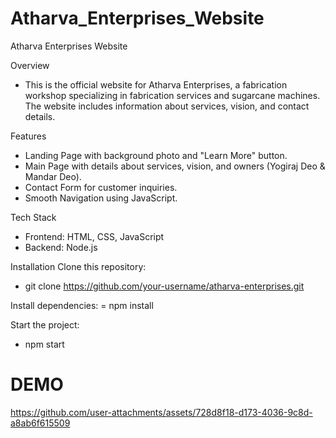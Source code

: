 # Atharva_Enterprises_Website
Atharva Enterprises Website

Overview
- This is the official website for Atharva Enterprises, a fabrication workshop specializing in fabrication services and sugarcane machines. The website includes information about services, vision, and contact details.

Features
- Landing Page with background photo and "Learn More" button.
- Main Page with details about services, vision, and owners (Yogiraj Deo & Mandar Deo).
- Contact Form for customer inquiries.
- Smooth Navigation using JavaScript.
  
Tech Stack
- Frontend: HTML, CSS, JavaScript
- Backend: Node.js
  
Installation
Clone this repository:
- git clone https://github.com/your-username/atharva-enterprises.git
  
Install dependencies:
= npm install

Start the project:
- npm start

# DEMO
https://github.com/user-attachments/assets/728d8f18-d173-4036-9c8d-a8ab6f615509
